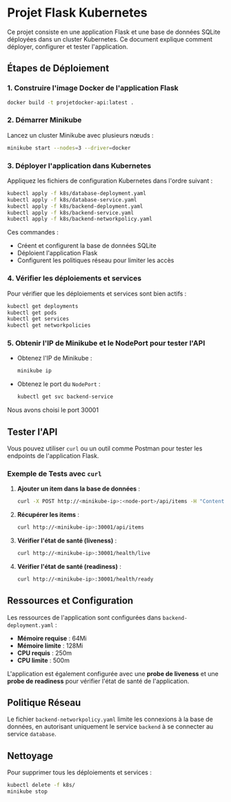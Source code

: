 # Projet Flask Kubernetes

Ce projet consiste en une application Flask et une base de données SQLite déployées dans un cluster Kubernetes. Ce document explique comment déployer, configurer et tester l'application.





## Étapes de Déploiement

### 1. Construire l'image Docker de l'application Flask


```bash
docker build -t projetdocker-api:latest .
```

### 2. Démarrer Minikube

Lancez un cluster Minikube avec plusieurs nœuds :

```bash
minikube start --nodes=3 --driver=docker
```

### 3. Déployer l'application dans Kubernetes

Appliquez les fichiers de configuration Kubernetes dans l'ordre suivant :

```bash
kubectl apply -f k8s/database-deployment.yaml
kubectl apply -f k8s/database-service.yaml
kubectl apply -f k8s/backend-deployment.yaml
kubectl apply -f k8s/backend-service.yaml
kubectl apply -f k8s/backend-networkpolicy.yaml
```

Ces commandes :
- Créent et configurent la base de données SQLite
- Déploient l'application Flask
- Configurent les politiques réseau pour limiter les accès

### 4. Vérifier les déploiements et services

Pour vérifier que les déploiements et services sont bien actifs :

```bash
kubectl get deployments
kubectl get pods
kubectl get services
kubectl get networkpolicies
```

### 5. Obtenir l'IP de Minikube et le NodePort pour tester l'API

- Obtenez l'IP de Minikube :

  ```bash
  minikube ip
  ```

- Obtenez le port du `NodePort` :

  ```bash
  kubectl get svc backend-service
  ```

Nous avons choisi le port 30001

## Tester l'API

Vous pouvez utiliser `curl` ou un outil comme Postman pour tester les endpoints de l'application Flask.

### Exemple de Tests avec `curl`

1. **Ajouter un item dans la base de données** :
   ```bash
   curl -X POST http://<minikube-ip>:<node-port>/api/items -H "Content-Type: application/json" -d '{"Saliou": "Thiam"}'
   ```

2. **Récupérer les items** :
   ```bash
   curl http://<minikube-ip>:30001/api/items
   ```

3. **Vérifier l'état de santé (liveness)** :
   ```bash
   curl http://<minikube-ip>:30001/health/live
   ```

4. **Vérifier l'état de santé (readiness)** :
   ```bash
   curl http://<minikube-ip>:30001/health/ready
   ```

## Ressources et Configuration

Les ressources de l'application sont configurées dans `backend-deployment.yaml` :
- **Mémoire requise** : 64Mi
- **Mémoire limite** : 128Mi
- **CPU requis** : 250m
- **CPU limite** : 500m

L'application est également configurée avec une **probe de liveness** et une **probe de readiness** pour vérifier l'état de santé de l'application.

## Politique Réseau

Le fichier `backend-networkpolicy.yaml` limite les connexions à la base de données, en autorisant uniquement le service `backend` à se connecter au service `database`.

## Nettoyage

Pour supprimer tous les déploiements et services :

```bash
kubectl delete -f k8s/
minikube stop
```


